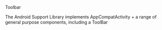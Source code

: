 Toolbar

The Android Support Library implements AppCompatActivity + a range of general purpose components, including a ToolBar
